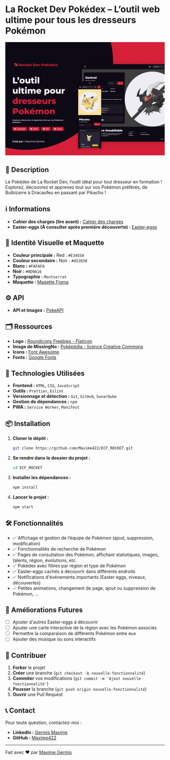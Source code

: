 # La Rocket Dev Pokédex – L’outil web ultime pour tous les dresseurs Pokémon

![Visuel Figma Maquette](./IMG/visual-presentation.png)

## 🚀 Description

Le Pokédex de La Rocket Dev, l’outil idéal pour tout dresseur en formation ! Explorez, découvrez et apprenez tout sur vos Pokémon préférés, de Bulbizarre à Dracaufeu en passant par Pikachu !

## ℹ️ Informations

- **Cahier des charges (lire avant) :** [Cahier des charges](./DOCUMENTS/CAHIER_CHARGES.md)
- **Easter-eggs (À consulter après première découverte) :** [Easter-eggs](./DOCUMENTS/EASTER-EGGS.md)

## 🎨 Identité Visuelle et Maquette

- **Couleur principale :** Red : `#E3455A`
- **Couleur secondaire :** Noir : `#d52038`
- **Blanc :** `#FAFAFA`
- **Noir :** `#0D0A16`
- **Typographie :** `Montserrat`
- **Maquette :** [Maqette Figma](https://www.figma.com/design/m46aSEcedxuc0papLeVWOe/PROJECT_ROCKET_DEV?node-id=14019-7581&t=zLVlbdzQQ3uyaseh-1)

## ⚙️ API

- **API et Images :** [PokeAPI](https://pokeapi.co/)

## 🗂️ Ressources

- **Logo :** [Roundicons Freebies - Flaticon](https://www.flaticon.com/free-icons/pokemon")
- **Image de MissingNo :** [Poképédia - licence Creative Commons](https://www.pokepedia.fr/Fichier:Sprite_MissingNo._RV.png)
- **Icons :** [Font Awesome](https://fontawesome.com/)
- **Fonts :** [Google Fonts](https://fonts.google.com/specimen/Montserrat)

## 🔧 Technologies Utilisées

- **Frontend :** `HTML`, `CSS`, `JavaScript`
- **Outils :** `Prettier`, `Eslint`
- **Versionnage et détection :** `Git`, `GitHub`, `SonarQube`
- **Gestion de dépendances :** `npm`
- **PWA :** `Service Worker`, `Manifest`

## 📦 Installation

1. **Cloner le dépôt :**

    ```bash
    git clone https://github.com/Maxime422/ECF_ROCKET.git
    ```

2. **Se rendre dans le dossier du projet :**

    ```bash
    cd ECF_ROCKET
    ```

3. **Installer les dépendances :**

    ```bash
    npm install
    ```

4. **Lancer le projet :**

    ```bash
    npm start
    ```

## 🛠 Fonctionnalités

- ✅ Affichage et gestion de l’équipe de Pokémon (ajout, suppression, modification)
- ✅ Fonctionnalités de recherche de Pokémon
- ✅ Pages de consultation des Pokémon, affichant statistiques, images, talents, région,     évolutions, etc.
- ✅ Pokédex avec filtres par région et type de Pokémon
- ✅ Easter-eggs cachés à découvrir dans différents endroits
- ✅ Notifications d'événements importants (Easter eggs, niveaux, découvertes)
- ✅ Petites animations, changement de page, ajout ou suppression de Pokémon, ...

## 🚧 Améliorations Futures

- [ ] Ajouter d'autres Easter-eggs à découvrir
- [ ] Ajouter une carte interactive de la région avec les Pokémon associés
- [ ] Permettre la comparaison de différents Pokémon entre eux
- [ ] Ajouter des musique ou sons interactifs

## 🤝 Contribuer

1. **Forker** le projet
2. **Créer** une branche (`git checkout -b nouvelle-fonctionnalité`)
3. **Commiter** vos modifications (`git commit -m 'Ajout nouvelle fonctionnalité'`)
4. **Pousser** la branche (`git push origin nouvelle-fonctionnalité`)
5. **Ouvrir** une Pull Request

## 📞 Contact

Pour toute question, contactez-moi :

- **LinkedIn :** [Germis Maxime](https://www.linkedin.com/in/maxime-germis)
- **GitHub :** [Maxime422](https://github.com/Maxime422)

---

Fait avec ❤️ par [Maxime Germis](https://github.com/Maxime422)
